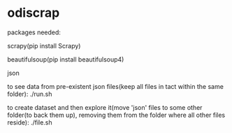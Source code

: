 # odiscrap

packages needed:

scrapy(pip install Scrapy)

beautifulsoup(pip install beautifulsoup4)

json

to see data from pre-existent json files(keep all files in tact within the same folder):
./run.sh

to create dataset and then explore it(move 'json' files to some other folder(to back them up), removing them from the folder where all other files reside):
./file.sh
